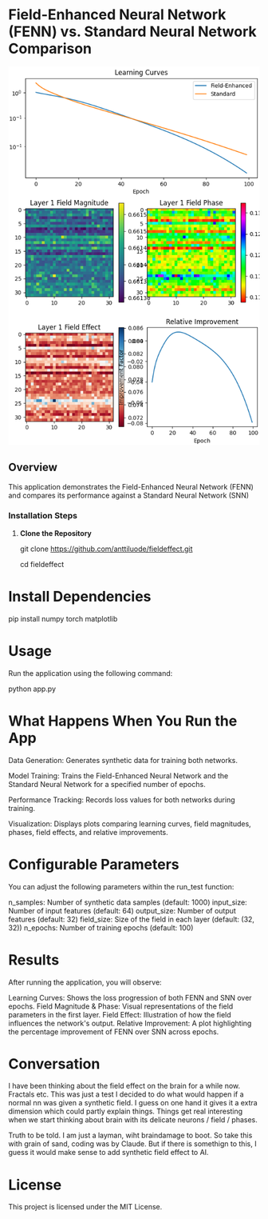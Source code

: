 # Field-Enhanced Neural Network (FENN) vs. Standard Neural Network Comparison

![Results](results.png)

## Overview

This application demonstrates the Field-Enhanced Neural Network (FENN) and compares its performance against a Standard Neural Network (SNN)

### Installation Steps

1. **Clone the Repository**

   git clone https://github.com/anttiluode/fieldeffect.git

   cd fieldeffect
   
# Install Dependencies

pip install numpy torch matplotlib

# Usage

Run the application using the following command:

python app.py

# What Happens When You Run the App

Data Generation: Generates synthetic data for training both networks.

Model Training: Trains the Field-Enhanced Neural Network and the Standard Neural Network for a specified number of epochs.

Performance Tracking: Records loss values for both networks during training.

Visualization: Displays plots comparing learning curves, field magnitudes, phases, field effects, and relative improvements.

# Configurable Parameters

You can adjust the following parameters within the run_test function:

n_samples: Number of synthetic data samples (default: 1000)
input_size: Number of input features (default: 64)
output_size: Number of output features (default: 32)
field_size: Size of the field in each layer (default: (32, 32))
n_epochs: Number of training epochs (default: 100)

# Results

After running the application, you will observe:

Learning Curves: Shows the loss progression of both FENN and SNN over epochs.
Field Magnitude & Phase: Visual representations of the field parameters in the first layer.
Field Effect: Illustration of how the field influences the network's output.
Relative Improvement: A plot highlighting the percentage improvement of FENN over SNN across epochs.

# Conversation

I have been thinking about the field effect on the brain for a while now. Fractals etc. This was just a test 
I decided to do what would happen if a normal nn was given a synthetic field. I guess on one hand it gives it 
a extra dimension which could partly explain things. Things get real interesting when we start thinking about 
brain with its delicate neurons / field / phases.

Truth to be told. I am just a layman, wiht braindamage to boot. So take this with grain of sand, coding was 
by Claude. But if there is somethign to this, I guess it would make sense to add synthetic field effect to AI. 

# License

This project is licensed under the MIT License.
